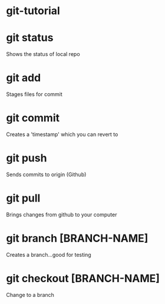 # git-tutorial

# git status
Shows the status of local repo

# git add
Stages files for commit

# git commit 
Creates a 'timestamp' which you can revert to

# git push
Sends commits to origin (Github)

# git pull
Brings changes from github to your computer

# git branch [BRANCH-NAME]
Creates a branch...good for testing

# git checkout [BRANCH-NAME]
Change to a branch